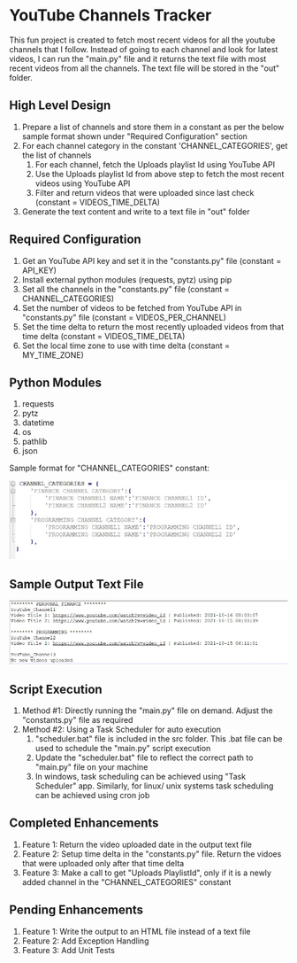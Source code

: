 # YouTube Channels Tracker

This fun project is created to fetch most recent videos for all the youtube channels that I follow. Instead of going to each channel and look for latest videos, I can run the "main.py" file and it returns the text file with most recent videos from all the channels. The text file will be stored in the "out" folder.

## High Level Design

1. Prepare a list of channels and store them in a constant as per the below sample format shown under "Required Configuration" section
2. For each channel category in the constant 'CHANNEL_CATEGORIES', get the list of channels
    1. For each channel, fetch the Uploads playlist Id using YouTube API
    2. Use the Uploads playlist Id from above step to fetch the most recent videos using YouTube API
    3. Filter and return videos that were uploaded since last check (constant = VIDEOS_TIME_DELTA)
3. Generate the text content and write to a text file in "out" folder

## Required Configuration

1. Get an YouTube API key and set it in the "constants.py" file (constant = API_KEY)
2. Install external python modules (requests, pytz) using pip
3. Set all the channels in the "constants.py" file (constant = CHANNEL_CATEGORIES)
4. Set the number of videos to be fetched from YouTube API in "constants.py" file (constant = VIDEOS_PER_CHANNEL)
5. Set the time delta to return the most recently uploaded videos from that time delta (constant = VIDEOS_TIME_DELTA)
6. Set the local time zone to use with time delta (constant = MY_TIME_ZONE)

## Python Modules

1. requests
2. pytz
3. datetime
4. os
5. pathlib
6. json

Sample format for "CHANNEL_CATEGORIES" constant:

![a relative link](images/channel_obj_structure.JPG)

## Sample Output Text File

![a relative link](images/out_file_structure.JPG)

## Script Execution

1. Method #1: Directly running the "main.py" file on demand. Adjust the "constants.py" file as required
2. Method #2: Using a Task Scheduler for auto execution
    1. "scheduler.bat" file is included in the src folder. This .bat file can be used to schedule the "main.py" script execution
    2. Update the "scheduler.bat" file to reflect the correct path to "main.py" file on your machine
    3. In windows, task scheduling can be achieved using "Task Scheduler" app. Similarly, for linux/ unix systems task scheduling can be achieved using cron job

## Completed Enhancements

1. Feature 1: Return the video uploaded date in the output text file
2. Feature 2: Setup time delta in the "constants.py" file. Return the vidoes that were uploaded only after that time delta
3. Feature 3: Make a call to get "Uploads PlaylistId", only if it is a newly added channel in the "CHANNEL_CATEGORIES" constant

## Pending Enhancements

1. Feature 1: Write the output to an HTML file instead of a text file
2. Feature 2: Add Exception Handling
3. Feature 3: Add Unit Tests
